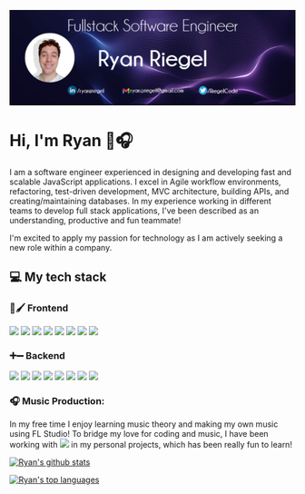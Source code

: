 ![Header](https://github.com/rriegel/rriegel/blob/main/githubCover2.png "Header")

# Hi, I'm Ryan 👋🎧

I am a software engineer experienced in designing and developing fast and scalable JavaScript applications. I excel in Agile workflow environments, refactoring, test-driven development, MVC architecture, building APIs, and creating/maintaining databases. In my experience working in different teams to develop full stack applications, I've been described as an understanding, productive and fun teammate!

I'm excited to apply my passion for technology as I am actively seeking a new role within a company.

## 💻 My tech stack

### 🎨🖌 Frontend

[![](https://img.shields.io/badge/ReactJs-61DAFB?logo=react&logoColor=white&style=for-the-badge)](https://reactjs.org/)
[![](https://img.shields.io/badge/HTML5-DD4B24?logo=HTML5&logoColor=white&style=for-the-badge)](https://developer.mozilla.org/en-US/docs/Web/HTML)
[![](https://img.shields.io/badge/CSS-254ADD)](https://developer.mozilla.org/en-US/docs/Web/CSS)
[![](https://img.shields.io/badge/jQuery-0765A6)](https://jquery.com/)
[![](https://img.shields.io/badge/Webpack-539AC8)](https://webpack.js.org/)
[![](https://img.shields.io/badge/Babel-F9DC3F)](https://babeljs.io/)
[![](https://img.shields.io/badge/Jest-906F79)](https://jestjs.io/)
[![](https://img.shields.io/badge/Enzyme-2ECC71)](https://enzymejs.github.io/enzyme/)

### ➕➖ Backend

[![](https://img.shields.io/badge/Node.js-43853D?style=for-the-badge&logo=node.js&logoColor=white)](https://nodejs.org/)
[![](https://img.shields.io/badge/Express-FFFFFF)](https://expressjs.com/)
[![](https://img.shields.io/badge/MySQL-DD8A00)](https://www.mysql.com/)
[![](https://img.shields.io/badge/PostgreSQL-31648C)](https://www.postgresql.org/)
[![](https://img.shields.io/badge/MongoDB-439543)](https://www.mongodb.com/)
[![](https://img.shields.io/badge/AWS-FF9900)](https://aws.amazon.com/)
[![](https://img.shields.io/badge/Docker-2491E6)](https://www.docker.com/)
[![](https://img.shields.io/badge/Supertest-906F79)](https://www.npmjs.com/package/supertest)

### 🎧 Music Production:
In my free time I enjoy learning music theory and making my own music using FL Studio! To bridge my love for coding and music, I have been working with 
[![](https://img.shields.io/badge/tone.js-F734D7)](https://tonejs.github.io/) in my personal projects, which has been really fun to learn!

[![Ryan's github stats](https://github-readme-stats.vercel.app/api?username=rriegel&theme=blue-green)](https://github.com/anuraghazra/github-readme-stats)

[![Ryan's top languages](https://github-readme-stats.vercel.app/api/top-langs/?username=rriegel&theme=blue-green)](https://github.com/anuraghazra/github-readme-stats)


<!--
**rriegel/rriegel** is a ✨ _special_ ✨ repository because its `README.md` (this file) appears on your GitHub profile.

Here are some ideas to get you started:

- 🔭 I’m currently working on ...
- 🌱 I’m currently learning ...
- 👯 I’m looking to collaborate on ...
- 🤔 I’m looking for help with ...
- 💬 Ask me about ...
- 📫 How to reach me: ...
- 😄 Pronouns: ...
- ⚡ Fun fact: ...
-->
